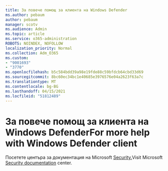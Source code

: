 ```yaml
---
title: За повече помощ за клиента на Windows Defender
ms.author: pebaum
author: pebaum
manager: scotv
ms.audience: Admin
ms.topic: article
ms.service: o365-administration
ROBOTS: NOINDEX, NOFOLLOW
localization_priority: Normal
ms.collection: Adm_O365
ms.custom:
- "9001693"
- "3770"
ms.openlocfilehash: b5c584bdd39a98e19fde88c59bfdcb64cbd33d69
ms.sourcegitcommit: 8bc60ec34bc1e40685e3976576e04a2623f63a7c
ms.translationtype: MT
ms.contentlocale: bg-BG
ms.lasthandoff: 04/15/2021
ms.locfileid: "51812489"
---
```

# <a name="for-more-help-with-windows-defender-client"></a><span data-ttu-id="62b12-102">За повече помощ за клиента на Windows Defender</span><span class="sxs-lookup"><span data-stu-id="62b12-102">For more help with Windows Defender client</span></span>

<span data-ttu-id="62b12-103">Посетете центъра за документация на Microsoft [Security.](https://docs.microsoft.com/security/#pivot=products&panel=products1)</span><span class="sxs-lookup"><span data-stu-id="62b12-103">Visit Microsoft [Security documentation](https://docs.microsoft.com/security/#pivot=products&panel=products1) center.</span></span>